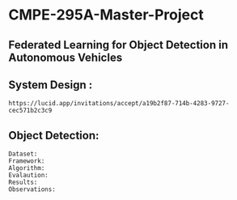 # CMPE-295A-Master-Project
## Federated Learning for Object Detection in  Autonomous Vehicles
## System Design :
    https://lucid.app/invitations/accept/a19b2f87-714b-4283-9727-cec571b2c3c9
## Object Detection:
    Dataset:
    Framework:
    Algorithm:
    Evalaution:
    Results:
    Observations:
